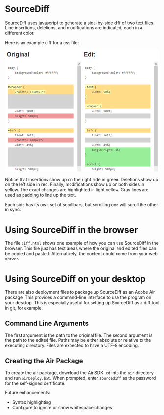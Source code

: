 SourceDiff
==========

SourceDiff uses javascript to generate a side-by-side diff of two text files. Line insertions, deletions, and modifications are indicated, each in a different color.

Here is an example diff for a css file:

<img src="diffExample.png">

Notice that insertions show up on the right side in green. Deletions show up on the left side in red. Finally, modifications show up on both sides in yellow. The exact changes are highlighted in light yellow. Gray lines are used as padding to line up the text.

Each side has its own set of scrollbars, but scrolling one will scroll the other in sync.

Using SourceDiff in the browser
=========
The file `diff.html` shows one example of how you can use SourceDiff in the browser. This file just has text areas where the original and edited files can be copied and pasted. Alternatively, the content could come from your web server.

Using SourceDiff on your desktop
=========
There are also deployment files to package up SourceDiff as an Adobe Air package. This provides a command-line interface to use the program on your desktop. This is especially useful for setting up SourceDiff as a diff tool in git, for example. 

Command Line Arguments
----------------
The first argument is the path to the original file. The second argument is the path to the edited file. Paths may be either absolute or relative to the executing directory. Files are expected to have a UTF-8 encoding.

Creating the Air Package
----------------
To create the air package, download the Air SDK. `cd` into the `air` directory and run `airDeploy.bat`. When prompted, enter `sourcediff` as the password for the self-signed certificate.

Future enhancements:
+ Syntax highlighting
+ Configure to ignore or show whitespace changes
